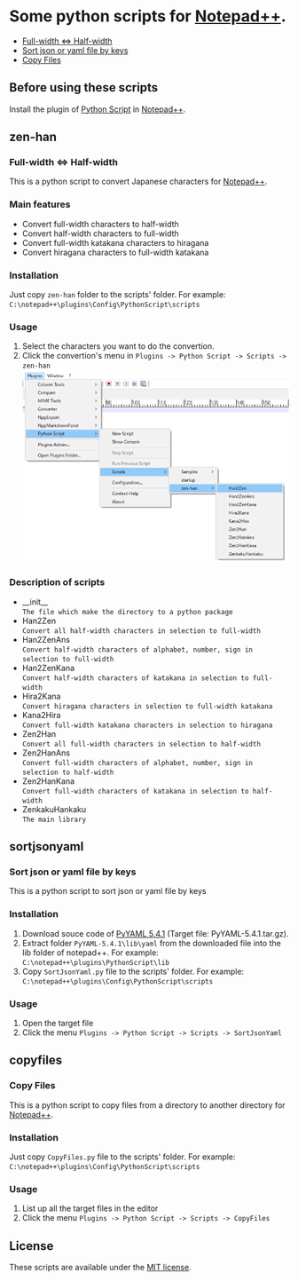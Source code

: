 # Some python scripts for [Notepad++](https://notepad-plus-plus.org/).

* [Full-width ⇔ Half-width](#zen-han)
* [Sort json or yaml file by keys](#sortjsonyaml)
* [Copy Files](#copyfiles)

## Before using these scripts

Install the plugin of [Python Script](https://github.com/bruderstein/PythonScript) in [Notepad++](https://npp-user-manual.org/docs/plugins/).

## zen-han

### Full-width ⇔ Half-width  

This is a python script to convert Japanese characters for [Notepad++](https://notepad-plus-plus.org/).  

### Main features

* Convert full-width characters to half-width
* Convert half-width characters to full-width
* Convert full-width katakana characters to hiragana
* Convert hiragana characters to full-width katakana

### Installation

Just copy `zen-han` folder to the scripts' folder. For example:  
  `C:\notepad++\plugins\Config\PythonScript\scripts`

### Usage

1. Select the characters you want to do the convertion.
2. Click the convertion's menu in `Plugins -> Python Script -> Scripts -> zen-han`  
![Plugins Menu](./menu.png)

### Description of scripts

* \_\_init\_\_  
  `The file which make the directory to a python package`
* Han2Zen  
  `Convert all half-width characters in selection to full-width`
* Han2ZenAns  
  `Convert half-width characters of alphabet, number, sign in selection to full-width`
* Han2ZenKana  
  `Convert half-width characters of katakana in selection to full-width`
* Hira2Kana  
  `Convert hiragana characters in selection to full-width katakana`
* Kana2Hira  
  `Convert full-width katakana characters in selection to hiragana`
* Zen2Han  
  `Convert all full-width characters in selection to half-width`
* Zen2HanAns  
  `Convert full-width characters of alphabet, number, sign in selection to half-width`
* Zen2HanKana  
  `Convert full-width characters of katakana in selection to half-width`
* ZenkakuHankaku  
  `The main library`

## sortjsonyaml

### Sort json or yaml file by keys

This is a python script to sort json or yaml file by keys

### Installation

1. Download souce code of [PyYAML 5.4.1](https://pypi.org/project/PyYAML/5.4.1/#files)
  (Target file: PyYAML-5.4.1.tar.gz).
2. Extract folder `PyYAML-5.4.1\lib\yaml` from the downloaded file into the lib folder of notepad++. For example:
  `C:\notepad++\plugins\PythonScript\lib`
3. Copy `SortJsonYaml.py` file to the scripts' folder. For example:  
  `C:\notepad++\plugins\Config\PythonScript\scripts`

### Usage

1. Open the target file
2. Click the menu `Plugins -> Python Script -> Scripts -> SortJsonYaml`

## copyfiles

### Copy Files

This is a python script to copy files from a directory to another directory for [Notepad++](https://notepad-plus-plus.org/).  

### Installation

Just copy `CopyFiles.py` file to the scripts' folder. For example:  
  `C:\notepad++\plugins\Config\PythonScript\scripts`

### Usage

1. List up all the target files in the editor
2. Click the menu `Plugins -> Python Script -> Scripts -> CopyFiles`

## License

These scripts are available under the
[MIT license](https://opensource.org/licenses/MIT).
